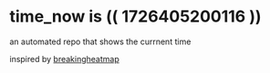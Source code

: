 # time_now is (( 1726405200116 ))

an automated repo that shows the currnent time

inspired by [breakingheatmap](https://github.com/breakingheatmap/breakingheatmap)